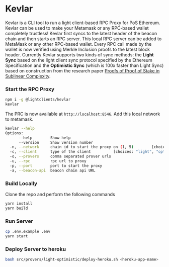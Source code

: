 # Kevlar
Kevlar is a CLI tool to run a light client-based RPC Proxy for PoS Ethereum. Kevlar can be used to make your Metamask or any RPC-based wallet completely trustless! Kevlar first syncs to the latest header of the beacon chain and then starts an RPC server. This local RPC server can be added to MetaMask or any other RPC-based wallet. Every RPC call made by the wallet is now verified using Merkle Inclusion proofs to the latest block header. Currently Kevlar supports two kinds of sync methods: the **Light Sync** based on the light client sync protocol specified by the Ethereum Specification and the **Optimistic Sync** (which is 100x faster than Light Sync) based on construction from the research paper [Proofs of Proof of Stake in Sublinear Complexity](https://arxiv.org/abs/2209.08673). 


### Start the RPC Proxy

```bash
npm i -g @lightclients/kevlar
kevlar
```
The PRC is now available at `http://localhost:8546`. Add this local network to metamask. 

```bash
kevlar --help
Options:
      --help        Show help                                          [boolean]
      --version     Show version number                                [boolean]
  -n, --network     chain id to start the proxy on (1, 5)        [choices: 1, 5]
  -c, --client      type of the client          [choices: "light", "optimistic"]
  -o, --provers     comma separated prover urls
  -u, --rpc         rpc url to proxy
  -p, --port        port to start the proxy                             [number]
  -a, --beacon-api  beacon chain api URL
```

### Build Locally

Clone the repo and perform the following commands

```bash
yarn install
yarn build
```

### Run Server

```bash
cp .env.example .env
yarn start
```

### Deploy Server to heroku

```bash
bash src/provers/light-optimistic/deploy-heroku.sh <heroku-app-name>
```
